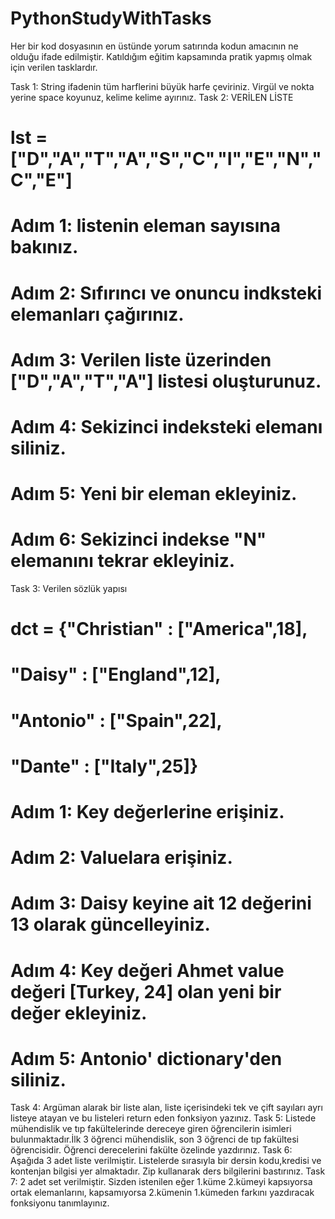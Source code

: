 # PythonStudyWithTasks

Her bir kod dosyasının en üstünde yorum satırında kodun amacının ne olduğu ifade edilmiştir. 
Katıldığım eğitim kapsamında pratik yapmış olmak için verilen tasklardır. 

Task 1: String ifadenin tüm harflerini büyük harfe çeviriniz. Virgül ve nokta yerine space koyunuz, kelime kelime ayırınız.
Task 2: VERİLEN LİSTE
# lst = ["D","A","T","A","S","C","I","E","N","C","E"]

# Adım 1: listenin eleman sayısına bakınız.
# Adım 2: Sıfırıncı ve onuncu indksteki elemanları çağırınız.
# Adım 3: Verilen liste üzerinden ["D","A","T","A"] listesi oluşturunuz.
# Adım 4: Sekizinci indeksteki elemanı siliniz.
# Adım 5: Yeni bir eleman ekleyiniz.
# Adım 6: Sekizinci indekse "N" elemanını tekrar ekleyiniz.
Task 3: Verilen sözlük yapısı
# dct = {"Christian" : ["America",18],
#        "Daisy" : ["England",12],
#        "Antonio" : ["Spain",22],
#        "Dante" : ["Italy",25]}
#
# Adım 1: Key değerlerine erişiniz.
# Adım 2: Valuelara erişiniz.
# Adım 3: Daisy keyine ait 12 değerini 13 olarak güncelleyiniz.
# Adım 4: Key değeri Ahmet value değeri [Turkey, 24] olan yeni bir değer ekleyiniz.
# Adım 5: Antonio' dictionary'den siliniz.
Task 4: Argüman alarak bir liste alan, liste içerisindeki tek ve çift sayıları ayrı listeye atayan ve bu listeleri return eden fonksiyon yazınız.
Task 5: Listede mühendislik ve tıp fakültelerinde dereceye giren öğrencilerin isimleri bulunmaktadır.İlk 3 öğrenci mühendislik, son 3 öğrenci de tıp fakültesi öğrencisidir. Öğrenci derecelerini fakülte özelinde yazdırınız.
Task 6: Aşağıda 3 adet liste verilmiştir. Listelerde sırasıyla bir dersin kodu,kredisi ve kontenjan bilgisi yer almaktadır. Zip kullanarak ders bilgilerini bastırınız.
Task 7: 2 adet set verilmiştir. Sizden istenilen eğer 1.küme 2.kümeyi kapsıyorsa ortak elemanlarını, kapsamıyorsa 2.kümenin 1.kümeden farkını yazdıracak fonksiyonu tanımlayınız.
